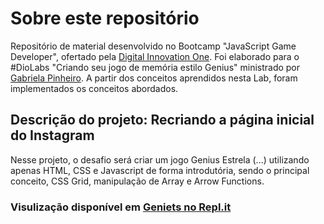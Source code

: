 # Sobre este repositório

Repositório de material desenvolvido no Bootcamp "JavaScript Game Developer", ofertado pela [Digital Innovation One](https://web.digitalinnovation.one/). Foi elaborado para o #DioLabs "Criando seu jogo de memória estilo Genius" ministrado por [Gabriela Pinheiro](https://github.com/gabriela-pinheiro). A partir dos conceitos aprendidos nesta Lab, foram implementados os conceitos abordados.
 
## Descrição do projeto: Recriando a página inicial do Instagram

Nesse projeto, o desafio será criar um jogo Genius Estrela (...) utilizando apenas HTML, CSS e Javascript de forma introdutória, sendo o principal conceito, CSS Grid, manipulação de Array e Arrow Functions.

### Visulização disponível em [Geniets no Repl.it](https://geniuslawniet.lauanyreis1.repl.co/)
